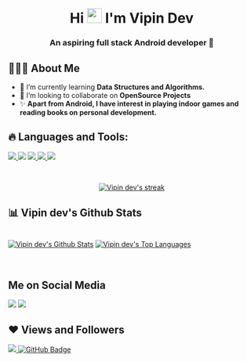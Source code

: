 <h1 align="center">Hi <img src="https://raw.githubusercontent.com/MartinHeinz/MartinHeinz/master/wave.gif" width="30px"> I'm Vipin Dev</h1>
<h3 align="center">An aspiring full stack Android developer 🚀</h3>


## 👨🏻‍💻 About Me

- 📘 I’m currently learning **Data Structures and Algorithms.**
- 🧾 I’m looking to collaborate on **OpenSource Projects**
- ✨ **Apart from Android, I have interest in playing indoor games and reading books on personal development.**

## 🔥 Languages and Tools:

<p align="left"> 
    <a href="https://www.android.com" target="_blank"> <img src="https://img.icons8.com/ios-filled/50/26e07f/android-os.png"/> </a>
    <a href="https://www.github.com" target="_blank"> <img src="https://img.icons8.com/ios-filled/50/4a90e2/github.png"/></a>
    <a href="https://www.java.com" target="_blank"> <img src="https://img.icons8.com/color/48/000000/java-coffee-cup-logo.png"/> </a>
    <a href="https://www.kotlin.org" target="_blank"> <img src="https://img.icons8.com/color/48/4a90e2/kotlin.png"/> </a>
    <a href="https://firebase.google.com/" target="_blank"> <img src="https://img.icons8.com/color/48/000000/firebase.png"/> </a> 
</p>

<!-- [![React Badge](https://img.shields.io/badge/-React-61DBFB?style=for-the-badge&labelColor=black&logo=react&logoColor=61DBFB)](#)  [![Javascript Badge](https://img.shields.io/badge/-Javascript-F0DB4F?style=for-the-badge&labelColor=black&logo=javascript&logoColor=F0DB4F)](#) [![Typescript Badge](https://img.shields.io/badge/-Typescript-007acc?style=for-the-badge&labelColor=black&logo=typescript&logoColor=007acc)](#) [![Nodejs Badge](https://img.shields.io/badge/-Nodejs-3C873A?style=for-the-badge&labelColor=black&logo=node.js&logoColor=3C873A)](#) [![GraphQL Badge](https://img.shields.io/badge/-GraphQl-e535ab?style=for-the-badge&labelColor=black&logo=node.js&logoColor=e535ab)](#) -->
<br/>

<p align="center">
    <a href="https://github.com/vipindev/github-readme-streak-stats">
        <img title="🔥 Get streak stats for your profile at git.io/streak-stats" alt="Vipin dev's streak" src="https://github-readme-streak-stats.herokuapp.com/?user=vipindevanz&theme=black-ice&hide_border=true&stroke=0000&background=060A0CD0"/>
    </a>
</p>

## 📊 Vipin dev's Github Stats

  <br/>
    <a href="https://github.com/vipindevanz/github-readme-stats"><img alt="Vipin dev's Github Stats" src="https://github-readme-stats.vercel.app/api?username=vipindevanz&show_icons=true&count_private=true&theme=react&hide_border=true&bg_color=0D1117" /></a>
  <a href="https://github.com/vipindevanz/github-readme-stats"><img alt="Vipin dev's Top Languages" src="https://github-readme-stats.vercel.app/api/top-langs/?username=vipindevanz&langs_count=8&count_private=true&layout=compact&theme=react&hide_border=true&bg_color=0D1117" /></a>
  <br/>

<br/>
<br/>

## Me on Social Media
<p align="left">

<a href = "https://www.linkedin.com/in/vipin-dev/"><img src="https://img.icons8.com/fluent/48/000000/linkedin.png"/></a>
<a href = "https://twitter.com/vipindevok"><img src="https://img.icons8.com/fluent/48/000000/twitter.png"/></a>

</p>

## ❤ Views and Followers
<a href="https://github.com/Meghna-DAS/github-profile-views-counter">
    <img src="https://komarev.com/ghpvc/?username=vipindevanz">
</a>
<a href="https://github.com/vipindevanz?tab=followers"><img src="https://img.shields.io/github/followers/vipindevanz?label=Followers&style=social" alt="GitHub Badge"></a>
